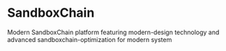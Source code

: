 # SandboxChain
Modern SandboxChain platform featuring modern-design technology and advanced sandboxchain-optimization for modern system
